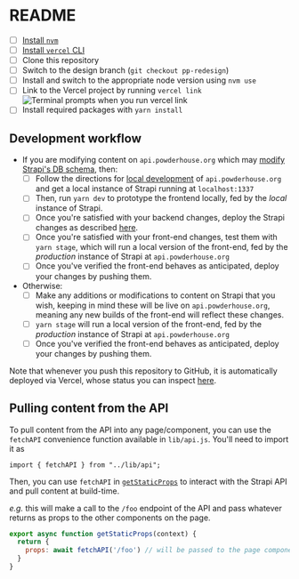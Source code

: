 # README

- [ ] [Install `nvm`](https://github.com/nvm-sh/nvm#installing-and-updating)
- [ ] [Install `vercel` CLI](https://vercel.com/cli)
- [ ] Clone this repository
- [ ] Switch to the design branch (`git checkout pp-redesign`)
- [ ] Install and switch to the appropriate node version using `nvm use`
- [ ] Link to the Vercel project by running `vercel link` ![Terminal prompts when you run `vercel link`](https://powderhouse-strapi-uploads.s3.amazonaws.com/thumbnail_Screen_Shot_2022_02_03_at_3_34_39_PM_fbfdc04591.png?updated_at=2022-02-04T16:01:35.520Z)
- [ ] Install required packages with `yarn install`

## Development workflow

- If you are modifying content on `api.powderhouse.org` which may [modify Strapi's DB schema](https://github.com/powderhouse/api.powderhouse.org#modifying-the-db-schema), then:
  - [ ] Follow the directions for [local development](https://github.com/powderhouse/api.powderhouse.org#local-development) of `api.powderhouse.org` and get a local instance of Strapi running at `localhost:1337`
  - [ ] Then, run `yarn dev` to prototype the frontend locally, fed by the _local_ instance of Strapi.
  - [ ] Once you're satisfied with your backend changes, deploy the Strapi changes as described [here](https://github.com/powderhouse/api.powderhouse.org#production-deployment).
  - [ ] Once you're satisfied with your front-end changes, test them with `yarn stage`, which will run a local version of the front-end, fed by the _production_ instance of Strapi at `api.powderhouse.org`
  - [ ] Once you've verified the front-end behaves as anticipated, deploy your changes by pushing them.
- Otherwise:
  - [ ] Make any additions or modifications to content on Strapi that you wish, keeping in mind these will be live on `api.powderhouse.org`, meaning any new builds of the front-end will reflect these changes.
  - [ ] `yarn stage` will run a local version of the front-end, fed by the _production_ instance of Strapi at `api.powderhouse.org`
  - [ ] Once you've verified the front-end behaves as anticipated, deploy your changes by pushing them.

Note that whenever you push this repository to GitHub, it is automatically deployed via Vercel, whose status you can inspect [here](https://vercel.com/powderhouse/powderhouseorg).


## Pulling content from the API

To pull content from the API into any page/component, you can use the `fetchAPI` convenience function available in `lib/api.js`.  You'll need to import it as

	import { fetchAPI } from "../lib/api";

Then, you can use `fetchAPI` in [`getStaticProps`](https://nextjs.org/docs/basic-features/data-fetching#getstaticprops-static-generation) to interact with the Strapi API and pull content at build-time.

_e.g._ this will make a call to the `/foo` endpoint of the API and pass whatever returns as props to the other components on the page.

```javascript
export async function getStaticProps(context) {
  return {
    props: await fetchAPI('/foo') // will be passed to the page component as props
  }
}
```